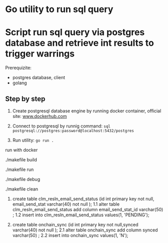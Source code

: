 # Go utility to run sql query
# Script run sql query via postgres database and retrieve int results to trigger warrings

Prerequizite:
- postgres database, client
- golang 

## Step by step
1. Create postgresql database engine by running docker container, official site: www.dockerhub.com 

2. Connect to postgresql by runnig command: 
``` sql postgresql://postgres:password@localhost:5432/postgres ```
3. Run utility: 
``` go run . ```


run with docker 
<!-- build image -->
./makefile build
<!-- create container -->
./makefile run
<!-- for debug purpose  -->
./makefile debug
<!-- when done, clean by running -->
./makefile clean



<!-- for test purpose building table  -->

1. create table clm_resln_email_send_status (id int primary key not null,               email_send_stat varchar(40) not null ); 
1.1 alter table clm_resln_email_send_status add column email_send_stat_id varchar(50) ;
1.2 insert into  clm_resln_email_send_status values(1, 'PENDING');

2. create table onchain_sync (id int primary key not null,synced varchar(40) not null ); 
2.1 alter table onchain_sync add column synced varchar(50) ;
2.2 insert into  onchain_sync values(1, 'N');
